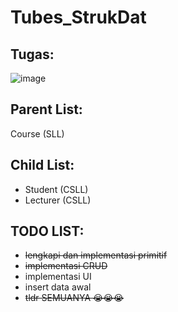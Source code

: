 # Tubes_StrukDat
## Tugas:
![image](https://github.com/Hendrock/Tubes_StrukDat/assets/107454519/42b3baaf-9a22-4c6f-ad6b-a66d249316ca)

## Parent List:
Course (SLL)

## Child List:
- Student (CSLL)
- Lecturer (CSLL)

## TODO LIST:
- ~~lengkapi dan implementasi primitif~~
- ~~implementasi CRUD~~
- implementasi UI
- insert data awal
- ~~tldr SEMUANYA 😭😭😭~~

